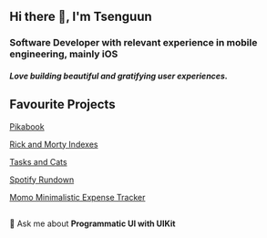 <h2 align="left">Hi there 👋, I'm Tsenguun</h2>

<h3>Software Developer with relevant experience in mobile engineering, mainly iOS</h3>

<h5 align="left">Love building beautiful and gratifying user experiences.</h5>

<h2>Favourite Projects</h2>

[Pikabook](https://github.com/smokycoffee/Pikabook)

[Rick and Morty Indexes](https://github.com/smokycoffee/Rick-and-Morty-Index)

[Tasks and Cats](https://tasksandcats.netlify.app/)

[Spotify Rundown](https://spotify-rundown.herokuapp.com/)

[Momo Minimalistic Expense Tracker](https://github.com/smokycoffee/Momo)

<h2></h2>


💬 Ask me about **Programmatic UI with UIKit**


